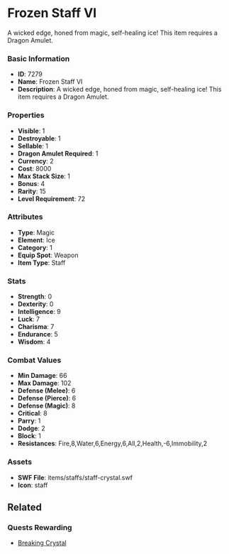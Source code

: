 # Frozen Staff VI

A wicked edge, honed from magic, self-healing ice! This item requires a Dragon Amulet.

### Basic Information

- **ID**: 7279
- **Name**: Frozen Staff VI
- **Description**: A wicked edge, honed from magic, self-healing ice! This item requires a Dragon Amulet.

### Properties

- **Visible**: 1
- **Destroyable**: 1
- **Sellable**: 1
- **Dragon Amulet Required**: 1
- **Currency**: 2
- **Cost**: 8000
- **Max Stack Size**: 1
- **Bonus**: 4
- **Rarity**: 15
- **Level Requirement**: 72

### Attributes

- **Type**: Magic
- **Element**: Ice
- **Category**: 1
- **Equip Spot**: Weapon
- **Item Type**: Staff

### Stats

- **Strength**: 0
- **Dexterity**: 0
- **Intelligence**: 9
- **Luck**: 7
- **Charisma**: 7
- **Endurance**: 5
- **Wisdom**: 4

### Combat Values

- **Min Damage**: 66
- **Max Damage**: 102
- **Defense (Melee)**: 6
- **Defense (Pierce)**: 6
- **Defense (Magic)**: 8
- **Critical**: 8
- **Parry**: 1
- **Dodge**: 2
- **Block**: 1
- **Resistances**: Fire,8,Water,6,Energy,6,All,2,Health,-6,Immobility,2

### Assets

- **SWF File**: items/staffs/staff-crystal.swf
- **Icon**: staff

## Related

### Quests Rewarding

- [Breaking Crystal](../quests/928-breaking-crystal.md)

